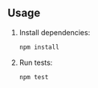 

## Usage

1. Install dependencies:

    ```sh
    npm install
    ```

1. Run tests:

    ```sh
    npm test
    ```
